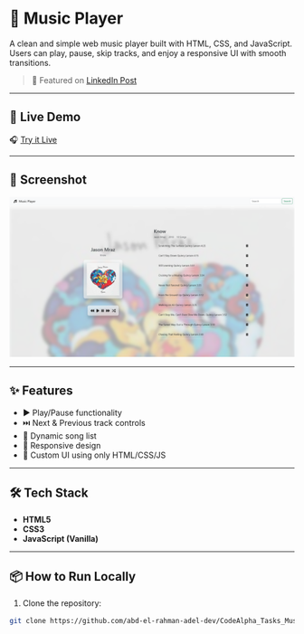 # 🎵 Music Player

A clean and simple web music player built with HTML, CSS, and JavaScript. Users can play, pause, skip tracks, and enjoy a responsive UI with smooth transitions.

> 🔗 Featured on [LinkedIn Post](https://www.linkedin.com/posts/abd-el-rahman-adel-dev_javascript-html-css-activity-7244856652665917440-UknD?utm_source=share&utm_medium=member_desktop&rcm=ACoAAEah8IkBjMk2EJi1EE6Ixmd0ZbtCvA9HqIg)

---

## 🚀 Live Demo

🎧 [Try it Live](https://abd-el-rahman-adel-dev.github.io/CodeAlpha_Tasks_MusicPlayer/)

---

## 📸 Screenshot

![Music Player Screenshot](./screenshot.png) <!-- Replace with actual screenshot if available -->

---

## ✨ Features

- ▶️ Play/Pause functionality
- ⏭️ Next & Previous track controls
- 📃 Dynamic song list
- 📱 Responsive design
- 🎨 Custom UI using only HTML/CSS/JS

---

## 🛠 Tech Stack

- **HTML5**
- **CSS3**
- **JavaScript (Vanilla)**

---

## 📦 How to Run Locally

1. Clone the repository:
```bash
git clone https://github.com/abd-el-rahman-adel-dev/CodeAlpha_Tasks_MusicPlayer.git
